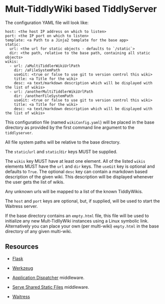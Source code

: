 # Mult-TiddlyWiki based TiddlyServer

The configuration YAML file will look like:

```
host: <the host IP address on which to listen>
port: <the IP port on which to listen>
template: <a Path to a Jinja2 template for the base app>
static:
  url: <the url for static objects - defaults to `/static`>
  dir: <the path, relative to the base path, containing all static objects>
wikis:
  - url: /aMultiTiddlerWikiUrlPath
    dir: /aFileSystemPath
    useGit: <true or false to use git to version control this wiki>
    title: <a Title for the wiki>
    desc: <a text/markdown description which will be displayed with the list of wikis>
  - url: /anotherMultiTiddlerWikiUrlPath
    dir: /anotherFileSystemPath
    useGit: <true or false to use git to version control this wiki>
    title: <a Title for the wiki>
    desc: <a text/markdown description which will be displayed with the list of wikis>
```

This configuration file (named `wikiConfig.yaml`) will be placed in the
base directory as provided by the first command line argument to the
`tiddlyserver`.

All file system paths will be relative to the base directory.

The `static`/`url` and `static`/`dir` keys MUST be supplied.

The `wikis` key MUST have at least one element. All of the listed `wikis`
elements MUST have the `url` and `dir` keys. The `useGit` key is optional
and defaults to `True`. The optional `desc` key can contain a markdown
based description of the given wiki. This description will be displayed
whenever the user gets the list of wikis.

Any unknown urls will be mapped to a list of the known TiddlyWikis.

The `host` and `port` keys are optional, but, if supplied, will be used to
start the Waitress server.

If the base directory contains an `empty.html` file, this file will be
used to initialize any new Mult-TidllyWiki instances using a Linux
symbolic link. Alternatively you can place your own (per multi-wiki)
`empty.html` in the base directory of any given multi-wiki.

## Resources

- [Flask](https://flask.palletsprojects.com/en/stable/)

- [Werkzeug](https://werkzeug.palletsprojects.com/en/stable/)

- [Application
  Dispatcher](https://werkzeug.palletsprojects.com/en/stable/middleware/dispatcher/)
  middleware.

- [Serve Shared Static
  Files](https://werkzeug.palletsprojects.com/en/stable/middleware/shared_data/)
  middleware.

- [Waitress](https://docs.pylonsproject.org/projects/waitress/en/stable/index.html)


